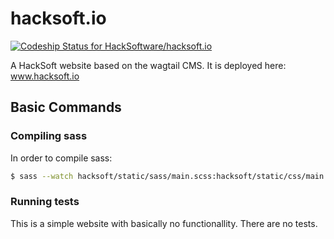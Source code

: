 hacksoft.io
==============================
[ ![Codeship Status for HackSoftware/hacksoft.io](https://app.codeship.com/projects/72dbbc50-7ce3-0135-5c44-361f0802280c/status?branch=master)](https://app.codeship.com/projects/245780)

A HackSoft website based on the wagtail CMS. It is deployed here: www.hacksoft.io

## Basic Commands

### Compiling sass

In order to compile sass:

```bash
$ sass --watch hacksoft/static/sass/main.scss:hacksoft/static/css/main.css
```

### Running tests

This is a simple website with basically no functionallity. There are no tests.
